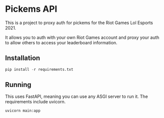 ﻿# Pickems API
This is a project to proxy auth for pickems for the Riot Games Lol Esports 2021.

It allows you to auth with your own Riot Games account and proxy your auth to allow others to access your leaderboard information.

## Installation
```python
pip install -r requirements.txt
```

## Running
This uses FastAPI, meaning you can use any ASGI server to run it. The requirements include uvicorn.
```python
uvicorn main:app
```
